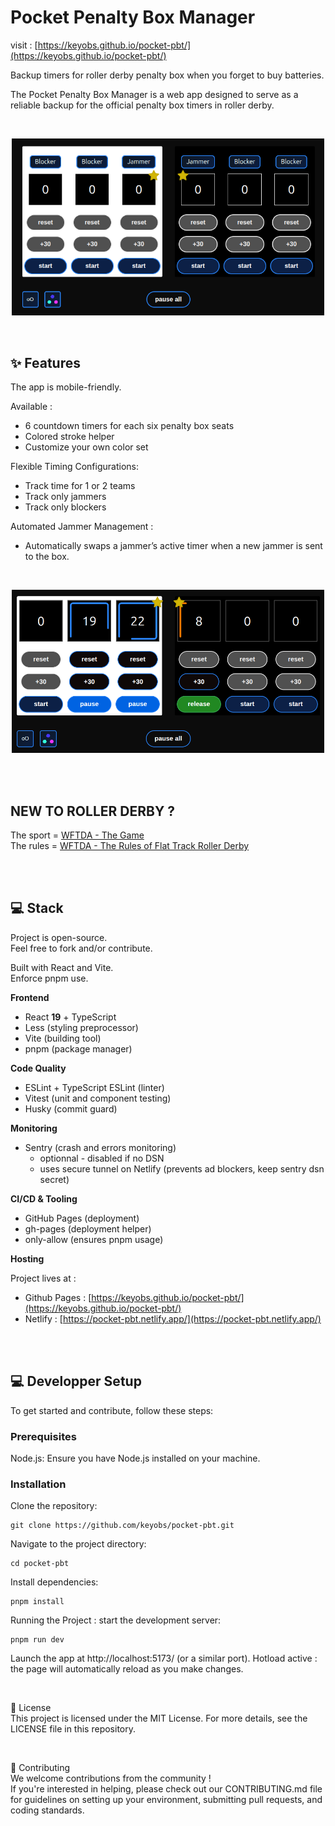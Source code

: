 # Pocket Penalty Box Manager

visit : [https://keyobs.github.io/pocket-pbt/](https://keyobs.github.io/pocket-pbt/)

Backup timers for roller derby penalty box when you forget to buy batteries.

The Pocket Penalty Box Manager is a web app designed to serve as a reliable backup for the official penalty box timers in roller derby.

<br>

<p align="center">
<img src="./assets/pbt-screen.png" alt="Penalty Box Timer screen" width="500"/>
</p>

<br>

## ✨ Features

The app is mobile-friendly.

Available :

- 6 countdown timers for each six penalty box seats
- Colored stroke helper
- Customize your own color set

Flexible Timing Configurations:

- Track time for 1 or 2 teams
- Track only jammers
- Track only blockers

Automated Jammer Management :

- Automatically swaps a jammer’s active timer when a new jammer is sent to the box.

<br>

<p align="center">
<img src="./assets/pbt-screen-running.png" alt="Penalty Box Timer screen" width="500"/>
</p>

<br>
<br>

## NEW TO ROLLER DERBY ?

The sport = [WFTDA - The Game ](https://wftda.com/the-game/)  
The rules = [WFTDA - The Rules of Flat Track Roller Derby](https://rules.wftda.com/)

<br>
<br>

## 💻 Stack

Project is open-source.  
Feel free to fork and/or contribute.

Built with React and Vite.  
Enforce pnpm use.

**Frontend**

- React **19** + TypeScript
- Less (styling preprocessor)
- Vite (building tool)
- pnpm (package manager)

**Code Quality**

- ESLint + TypeScript ESLint (linter)
- Vitest (unit and component testing)
- Husky (commit guard)

**Monitoring**

- Sentry (crash and errors monitoring)
  - optionnal - disabled if no DSN
  - uses secure tunnel on Netlify (prevents ad blockers, keep sentry dsn secret)

**CI/CD & Tooling**

- GitHub Pages (deployment)
- gh-pages (deployment helper)
- only-allow (ensures pnpm usage)

**Hosting**

Project lives at :

- Github Pages : [https://keyobs.github.io/pocket-pbt/](https://keyobs.github.io/pocket-pbt/)
- Netlify : [https://pocket-pbt.netlify.app/](https://pocket-pbt.netlify.app/)

<br>
<br>

## 💻 Developper Setup

To get started and contribute, follow these steps:

### Prerequisites

Node.js: Ensure you have Node.js installed on your machine.

### Installation

Clone the repository:

```
git clone https://github.com/keyobs/pocket-pbt.git
```

Navigate to the project directory:

```
cd pocket-pbt
```

Install dependencies:

```
pnpm install
```

Running the Project : start the development server:

```
pnpm run dev
```

Launch the app at http://localhost:5173/ (or a similar port).
Hotload active : the page will automatically reload as you make changes.

<br>

📜 License  
This project is licensed under the MIT License. For more details, see the LICENSE file in this repository.

<br>

🤝 Contributing  
We welcome contributions from the community !  
If you're interested in helping, please check out our CONTRIBUTING.md file for guidelines on setting up your environment, submitting pull requests, and coding standards.
